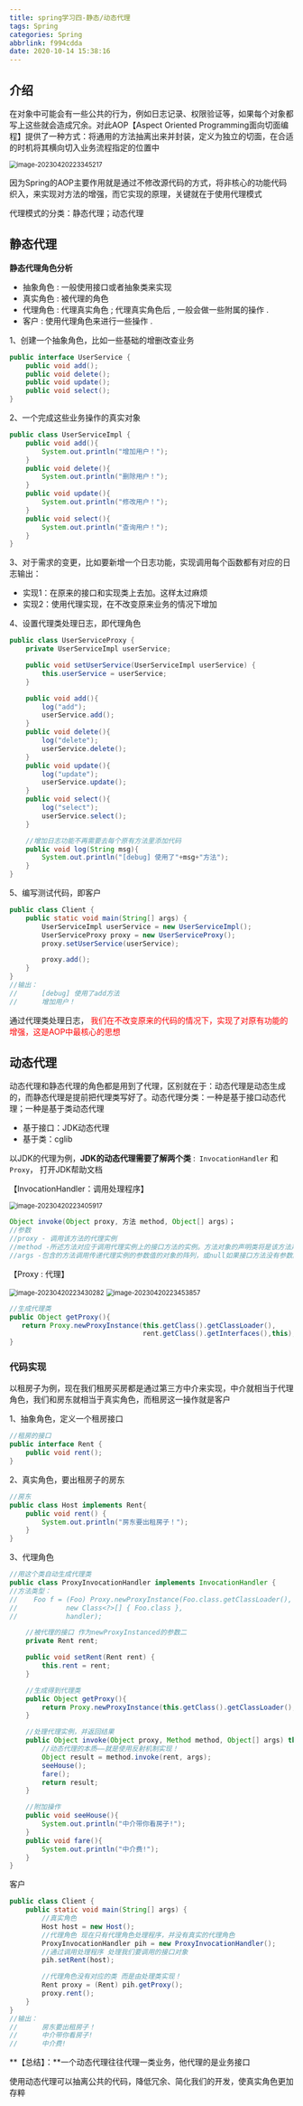 ```yaml
---
title: spring学习四-静态/动态代理
tags: Spring
categories: Spring
abbrlink: f994cdda
date: 2020-10-14 15:38:16
---
```


## 介绍

在对象中可能会有一些公共的行为，例如日志记录、权限验证等，如果每个对象都写上这些就会造成冗余。对此AOP【Aspect Oriented Programming面向切面编程】提供了一种方式：将通用的方法抽离出来并封装，定义为独立的切面，在合适的时机将其横向切入业务流程指定的位置中

<img src="https://leslie1-1309334886.cos.ap-shanghai.myqcloud.com/obsidian/image-20230420223345217.png" alt="image-20230420223345217" style="zoom:80%;" />

因为Spring的AOP主要作用就是通过不修改源代码的方式，将非核心的功能代码织入，来实现对方法的增强，而它实现的原理，关键就在于使用代理模式

代理模式的分类：静态代理；动态代理

<!--more-->



## 静态代理

**静态代理角色分析**

- 抽象角色 : 一般使用接口或者抽象类来实现
- 真实角色 : 被代理的角色
- 代理角色 : 代理真实角色 ; 代理真实角色后 , 一般会做一些附属的操作 .
- 客户  :  使用代理角色来进行一些操作 .

1、创建一个抽象角色，比如一些基础的增删改查业务

```java
public interface UserService {
    public void add();
    public void delete();
    public void update();
    public void select();
}
```

2、一个完成这些业务操作的真实对象

```java
public class UserServiceImpl {
    public void add(){
        System.out.println("增加用户！");
    }
    public void delete(){
        System.out.println("删除用户！");
    }
    public void update(){
        System.out.println("修改用户！");
    }
    public void select(){
        System.out.println("查询用户！");
    }
}
```

3、对于需求的变更，比如要新增一个日志功能，实现调用每个函数都有对应的日志输出：

- 实现1：在原来的接口和实现类上去加。这样太过麻烦
- 实现2：使用代理实现，在不改变原来业务的情况下增加

4、设置代理类处理日志，即代理角色

```java
public class UserServiceProxy {
    private UserServiceImpl userService;

    public void setUserService(UserServiceImpl userService) {
        this.userService = userService;
    }

    public void add(){
        log("add");
        userService.add();
    }
    public void delete(){
        log("delete");
        userService.delete();
    }
    public void update(){
        log("update");
        userService.update();
    }
    public void select(){
        log("select");
        userService.select();
    }

    //增加日志功能不再需要去每个原有方法里添加代码
    public void log(String msg){
        System.out.println("[debug] 使用了"+msg+"方法");
    }
}
```

5、编写测试代码，即客户

```java
public class Client {
    public static void main(String[] args) {
        UserServiceImpl userService = new UserServiceImpl();
        UserServiceProxy proxy = new UserServiceProxy();
        proxy.setUserService(userService);

        proxy.add();
    }
}
//输出：
//		[debug] 使用了add方法
//		增加用户！
```



通过代理类处理日志，<font color="red"> 我们在不改变原来的代码的情况下，实现了对原有功能的增强，这是AOP中最核心的思想</font>



## 动态代理

动态代理和静态代理的角色都是用到了代理，区别就在于：动态代理是动态生成的，而静态代理是提前把代理类写好了。动态代理分类：一种是基于接口动态代理；一种是基于类动态代理

- 基于接口：JDK动态代理
- 基于类：cglib

以JDK的代理为例，**JDK的动态代理需要了解两个类** :` InvocationHandler` 和`Proxy`， 打开JDK帮助文档

【InvocationHandler：调用处理程序】

<img src="https://leslie1-1309334886.cos.ap-shanghai.myqcloud.com/obsidian/image-20230420223405917.png" alt="image-20230420223405917" style="zoom:80%;" />

```java
Object invoke(Object proxy, 方法 method, Object[] args)；
//参数
//proxy - 调用该方法的代理实例
//method -所述方法对应于调用代理实例上的接口方法的实例。方法对象的声明类将是该方法声明的接口，它可以是代理类继承该方法的代理接口的超级接口。
//args -包含的方法调用传递代理实例的参数值的对象的阵列，或null如果接口方法没有参数。原始类型的参数包含在适当的原始包装器类的实例中，例如java.lang.Integer或
```

【Proxy  : 代理】

<img src="https://leslie1-1309334886.cos.ap-shanghai.myqcloud.com/obsidian/image-20230420223430282.png" alt="image-20230420223430282" style="zoom:80%;" />

<img src="https://leslie1-1309334886.cos.ap-shanghai.myqcloud.com/obsidian/image-20230420223453857.png" alt="image-20230420223453857" style="zoom:80%;" />

```java
//生成代理类
public Object getProxy(){
   return Proxy.newProxyInstance(this.getClass().getClassLoader(),
                                 rent.getClass().getInterfaces(),this);
}
```



### 代码实现

以租房子为例，现在我们租房买房都是通过第三方中介来实现，中介就相当于代理角色，我们和房东就相当于真实角色，而租房这一操作就是客户

1、抽象角色，定义一个租房接口

```java
//租房的接口
public interface Rent {
    public void rent();
}

```

2、真实角色，要出租房子的房东

```java
//房东
public class Host implements Rent{
    public void rent() {
        System.out.println("房东要出租房子！");
    }
}
```

3、代理角色

```java
//用这个类自动生成代理类
public class ProxyInvocationHandler implements InvocationHandler {
//方法类型：
//    Foo f = (Foo) Proxy.newProxyInstance(Foo.class.getClassLoader(),
//            new Class<?>[] { Foo.class },
//            handler);

    //被代理的接口 作为newProxyInstanced的参数二
    private Rent rent;

    public void setRent(Rent rent) {
        this.rent = rent;
    }

    //生成得到代理类
    public Object getProxy(){
        return Proxy.newProxyInstance(this.getClass().getClassLoader(),rent.getClass().getInterfaces(),this);
    }

    //处理代理实例，并返回结果
    public Object invoke(Object proxy, Method method, Object[] args) throws Throwable {
        //动态代理的本质——就是使用反射机制实现！
        Object result = method.invoke(rent, args);
        seeHouse();
        fare();
        return result;
    }

    //附加操作
    public void seeHouse(){
        System.out.println("中介带你看房子!");
    }
    public void fare(){
        System.out.println("中介费!");
    }
}
```

客户

```java
public class Client {
    public static void main(String[] args) {
        //真实角色
        Host host = new Host();
        //代理角色 现在只有代理角色处理程序，并没有真实的代理角色
        ProxyInvocationHandler pih = new ProxyInvocationHandler();
        //通过调用处理程序 处理我们要调用的接口对象
        pih.setRent(host);

        //代理角色没有对应的类 而是由处理类实现！
        Rent proxy = (Rent) pih.getProxy();
        proxy.rent();
    }
}
//输出：
//		房东要出租房子！
//		中介带你看房子!
//		中介费!
```

**【总结】：**一个动态代理往往代理一类业务，他代理的是业务接口

使用动态代理可以抽离公共的代码，降低冗余、简化我们的开发，使真实角色更加存粹
